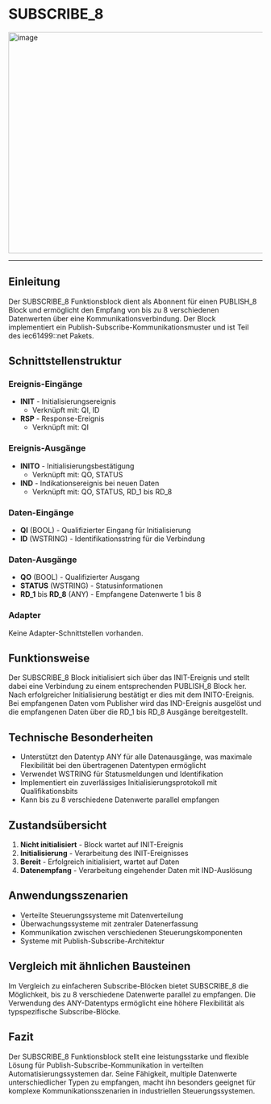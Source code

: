 # SUBSCRIBE_8

<img width="1108" height="438" alt="image" src="https://github.com/user-attachments/assets/e671e3e6-2912-493f-ad24-79f5c5e9dfce" />

* * * * * * * * * *

## Einleitung
Der SUBSCRIBE_8 Funktionsblock dient als Abonnent für einen PUBLISH_8 Block und ermöglicht den Empfang von bis zu 8 verschiedenen Datenwerten über eine Kommunikationsverbindung. Der Block implementiert ein Publish-Subscribe-Kommunikationsmuster und ist Teil des iec61499::net Pakets.

## Schnittstellenstruktur

### **Ereignis-Eingänge**
- **INIT** - Initialisierungsereignis
  - Verknüpft mit: QI, ID
- **RSP** - Response-Ereignis
  - Verknüpft mit: QI

### **Ereignis-Ausgänge**
- **INITO** - Initialisierungsbestätigung
  - Verknüpft mit: QO, STATUS
- **IND** - Indikationsereignis bei neuen Daten
  - Verknüpft mit: QO, STATUS, RD_1 bis RD_8

### **Daten-Eingänge**
- **QI** (BOOL) - Qualifizierter Eingang für Initialisierung
- **ID** (WSTRING) - Identifikationsstring für die Verbindung

### **Daten-Ausgänge**
- **QO** (BOOL) - Qualifizierter Ausgang
- **STATUS** (WSTRING) - Statusinformationen
- **RD_1** bis **RD_8** (ANY) - Empfangene Datenwerte 1 bis 8

### **Adapter**
Keine Adapter-Schnittstellen vorhanden.

## Funktionsweise
Der SUBSCRIBE_8 Block initialisiert sich über das INIT-Ereignis und stellt dabei eine Verbindung zu einem entsprechenden PUBLISH_8 Block her. Nach erfolgreicher Initialisierung bestätigt er dies mit dem INITO-Ereignis. Bei empfangenen Daten vom Publisher wird das IND-Ereignis ausgelöst und die empfangenen Daten über die RD_1 bis RD_8 Ausgänge bereitgestellt.

## Technische Besonderheiten
- Unterstützt den Datentyp ANY für alle Datenausgänge, was maximale Flexibilität bei den übertragenen Datentypen ermöglicht
- Verwendet WSTRING für Statusmeldungen und Identifikation
- Implementiert ein zuverlässiges Initialisierungsprotokoll mit Qualifikationsbits
- Kann bis zu 8 verschiedene Datenwerte parallel empfangen

## Zustandsübersicht
1. **Nicht initialisiert** - Block wartet auf INIT-Ereignis
2. **Initialisierung** - Verarbeitung des INIT-Ereignisses
3. **Bereit** - Erfolgreich initialisiert, wartet auf Daten
4. **Datenempfang** - Verarbeitung eingehender Daten mit IND-Auslösung

## Anwendungsszenarien
- Verteilte Steuerungssysteme mit Datenverteilung
- Überwachungssysteme mit zentraler Datenerfassung
- Kommunikation zwischen verschiedenen Steuerungskomponenten
- Systeme mit Publish-Subscribe-Architektur

## Vergleich mit ähnlichen Bausteinen
Im Vergleich zu einfacheren Subscribe-Blöcken bietet SUBSCRIBE_8 die Möglichkeit, bis zu 8 verschiedene Datenwerte parallel zu empfangen. Die Verwendung des ANY-Datentyps ermöglicht eine höhere Flexibilität als typspezifische Subscribe-Blöcke.

## Fazit
Der SUBSCRIBE_8 Funktionsblock stellt eine leistungsstarke und flexible Lösung für Publish-Subscribe-Kommunikation in verteilten Automatisierungssystemen dar. Seine Fähigkeit, multiple Datenwerte unterschiedlicher Typen zu empfangen, macht ihn besonders geeignet für komplexe Kommunikationsszenarien in industriellen Steuerungssystemen.
